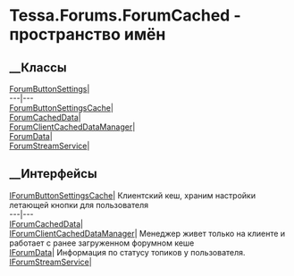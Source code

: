# Tessa.Forums.ForumCached - пространство имён
## __Классы
[ForumButtonSettings](T_Tessa_Forums_ForumCached_ForumButtonSettings.htm)|  
---|---  
[ForumButtonSettingsCache](T_Tessa_Forums_ForumCached_ForumButtonSettingsCache.htm)|  
[ForumCachedData](T_Tessa_Forums_ForumCached_ForumCachedData.htm)|  
[ForumClientCachedDataManager](T_Tessa_Forums_ForumCached_ForumClientCachedDataManager.htm)|  
[ForumData](T_Tessa_Forums_ForumCached_ForumData.htm)|  
[ForumStreamService](T_Tessa_Forums_ForumCached_ForumStreamService.htm)|  
## __Интерфейсы
[IForumButtonSettingsCache](T_Tessa_Forums_ForumCached_IForumButtonSettingsCache.htm)|
Клиентский кеш, храним настройки летающей кнопки для пользователя  
---|---  
[IForumCachedData](T_Tessa_Forums_ForumCached_IForumCachedData.htm)|  
[IForumClientCachedDataManager](T_Tessa_Forums_ForumCached_IForumClientCachedDataManager.htm)|
Менеджер живет только на клиенте и работает с ранее загруженном форумном кеше  
[IForumData](T_Tessa_Forums_ForumCached_IForumData.htm)|  Информация по
статусу топиков у пользователя.  
[IForumStreamService](T_Tessa_Forums_ForumCached_IForumStreamService.htm)|
